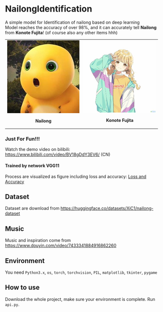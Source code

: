 # NailongIdentification
A simple model for Identification of nailong based on deep learning  
Model reaches the accuracy of over 98%, and it can accurately tell **Nailong** from **Konote Fujita**! (of course also any other items hhh)   
<table>
  <tr>
    <td align="center">
      <img src="pictures/1.jpg" alt="Nailong" width="300"><br>
      <p><b>Nailong</b></p>
    </td>
    <td align="center">
      <img src="pictures/2.jpg" alt="Konote Fujita" width="300"><br>
      <p><b>Konote Fujita</b></p>
    </td>
  </tr>
</table>

### Just For Fun!!!   
Watch the demo video on bilibili: https://www.bilibili.com/video/BV18gDdY3EV6/ (CN)
#### Trained by network VGG11   
Process are visualized as figure including loss and accuracy: [Loss and Accuracy](model/results/VGG11-Nailong_plot.png)    
## Dataset  
Dataset are download from https://huggingface.co/datasets/XiC1/nailong-dataset  
## Music  
Music and inspiration come from https://www.douyin.com/video/7433341884916862260
## Environment  
You need `Python3.x`, `os`, `torch`, `torchvision`, `PIL`, `matplotlib`, `tkinter`, `pygame`  
## How to use  
Download the whole project, make sure your environment is complete. Run `api.py`.  

